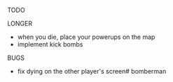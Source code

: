 TODO

LONGER
- when you die, place your powerups on the map
- implement kick bombs

BUGS
- fix dying on the other player's screen# bomberman
